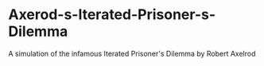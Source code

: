 # Axerod-s-Iterated-Prisoner-s-Dilemma
A simulation of the infamous Iterated Prisoner's Dilemma by Robert Axelrod
